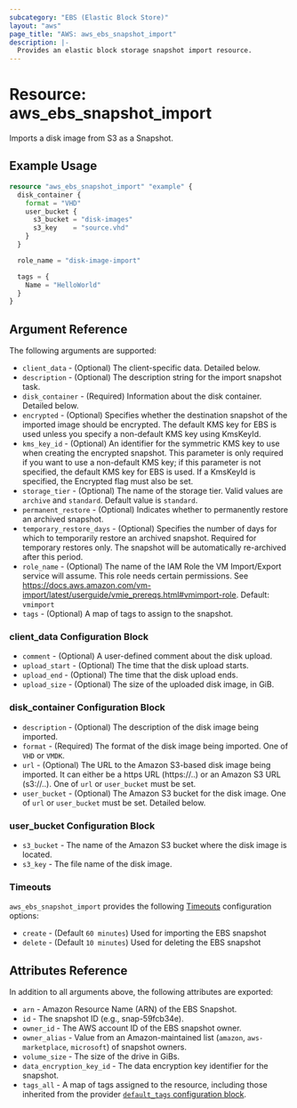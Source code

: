 ```yaml
---
subcategory: "EBS (Elastic Block Store)"
layout: "aws"
page_title: "AWS: aws_ebs_snapshot_import"
description: |-
  Provides an elastic block storage snapshot import resource.
---
```


# Resource: aws_ebs_snapshot_import

Imports a disk image from S3 as a Snapshot.

## Example Usage

```terraform
resource "aws_ebs_snapshot_import" "example" {
  disk_container {
    format = "VHD"
    user_bucket {
      s3_bucket = "disk-images"
      s3_key    = "source.vhd"
    }
  }

  role_name = "disk-image-import"

  tags = {
    Name = "HelloWorld"
  }
}
```

## Argument Reference


The following arguments are supported:

* `client_data` - (Optional) The client-specific data. Detailed below.
* `description` - (Optional) The description string for the import snapshot task.
* `disk_container` - (Required) Information about the disk container. Detailed below.
* `encrypted` - (Optional) Specifies whether the destination snapshot of the imported image should be encrypted. The default KMS key for EBS is used unless you specify a non-default KMS key using KmsKeyId.
* `kms_key_id` - (Optional) An identifier for the symmetric KMS key to use when creating the encrypted snapshot. This parameter is only required if you want to use a non-default KMS key; if this parameter is not specified, the default KMS key for EBS is used. If a KmsKeyId is specified, the Encrypted flag must also be set.
* `storage_tier` - (Optional) The name of the storage tier. Valid values are `archive` and `standard`. Default value is `standard`.
* `permanent_restore` - (Optional) Indicates whether to permanently restore an archived snapshot.
* `temporary_restore_days` - (Optional) Specifies the number of days for which to temporarily restore an archived snapshot. Required for temporary restores only. The snapshot will be automatically re-archived after this period.
* `role_name` - (Optional) The name of the IAM Role the VM Import/Export service will assume. This role needs certain permissions. See https://docs.aws.amazon.com/vm-import/latest/userguide/vmie_prereqs.html#vmimport-role. Default: `vmimport`
* `tags` - (Optional) A map of tags to assign to the snapshot.

### client_data Configuration Block

* `comment` - (Optional) A user-defined comment about the disk upload.
* `upload_start` - (Optional) The time that the disk upload starts.
* `upload_end` - (Optional) The time that the disk upload ends.
* `upload_size` - (Optional) The size of the uploaded disk image, in GiB.

### disk_container Configuration Block

* `description` - (Optional) The description of the disk image being imported.
* `format` - (Required) The format of the disk image being imported. One of `VHD` or `VMDK`.
* `url` - (Optional) The URL to the Amazon S3-based disk image being imported. It can either be a https URL (https://..) or an Amazon S3 URL (s3://..). One of `url` or `user_bucket` must be set.
* `user_bucket` - (Optional) The Amazon S3 bucket for the disk image. One of `url` or `user_bucket` must be set. Detailed below.

### user_bucket Configuration Block

* `s3_bucket` - The name of the Amazon S3 bucket where the disk image is located.
* `s3_key` - The file name of the disk image.

### Timeouts

`aws_ebs_snapshot_import` provides the following
[Timeouts](/docs/configuration/resources.html#timeouts) configuration options:

- `create` - (Default `60 minutes`) Used for importing the EBS snapshot
- `delete` - (Default `10 minutes`) Used for deleting the EBS snapshot

## Attributes Reference

In addition to all arguments above, the following attributes are exported:

* `arn` - Amazon Resource Name (ARN) of the EBS Snapshot.
* `id` - The snapshot ID (e.g., snap-59fcb34e).
* `owner_id` - The AWS account ID of the EBS snapshot owner.
* `owner_alias` - Value from an Amazon-maintained list (`amazon`, `aws-marketplace`, `microsoft`) of snapshot owners.
* `volume_size` - The size of the drive in GiBs.
* `data_encryption_key_id` - The data encryption key identifier for the snapshot.
* `tags_all` - A map of tags assigned to the resource, including those inherited from the provider [`default_tags` configuration block](https://www.terraform.io/docs/providers/aws/index.html#default_tags-configuration-block).
